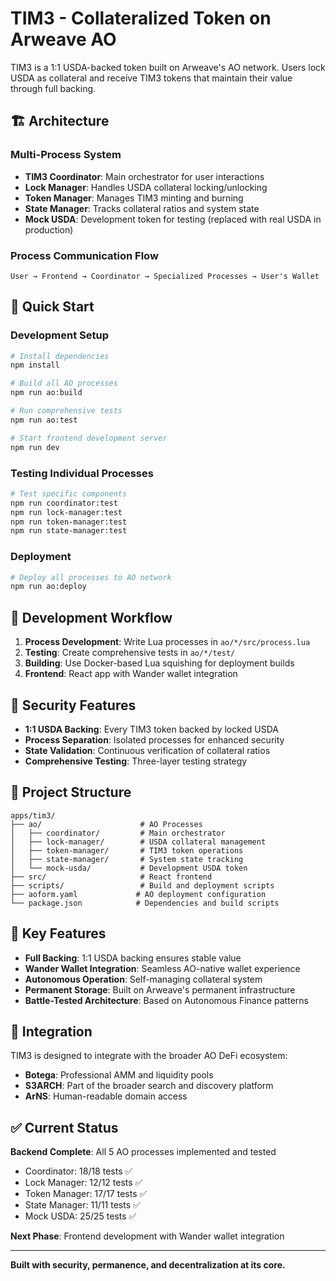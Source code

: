 # TIM3 - Collateralized Token on Arweave AO

TIM3 is a 1:1 USDA-backed token built on Arweave's AO network. Users lock USDA as collateral and receive TIM3 tokens that maintain their value through full backing.

## 🏗️ Architecture

### Multi-Process System
- **TIM3 Coordinator**: Main orchestrator for user interactions
- **Lock Manager**: Handles USDA collateral locking/unlocking
- **Token Manager**: Manages TIM3 minting and burning
- **State Manager**: Tracks collateral ratios and system state
- **Mock USDA**: Development token for testing (replaced with real USDA in production)

### Process Communication Flow
```
User → Frontend → Coordinator → Specialized Processes → User's Wallet
```

## 🚀 Quick Start

### Development Setup
```bash
# Install dependencies
npm install

# Build all AO processes
npm run ao:build

# Run comprehensive tests
npm run ao:test

# Start frontend development server
npm run dev
```

### Testing Individual Processes
```bash
# Test specific components
npm run coordinator:test
npm run lock-manager:test
npm run token-manager:test
npm run state-manager:test
```

### Deployment
```bash
# Deploy all processes to AO network
npm run ao:deploy
```

## 🔧 Development Workflow

1. **Process Development**: Write Lua processes in `ao/*/src/process.lua`
2. **Testing**: Create comprehensive tests in `ao/*/test/`
3. **Building**: Use Docker-based Lua squishing for deployment builds
4. **Frontend**: React app with Wander wallet integration

## 🔐 Security Features

- **1:1 USDA Backing**: Every TIM3 token backed by locked USDA
- **Process Separation**: Isolated processes for enhanced security
- **State Validation**: Continuous verification of collateral ratios
- **Comprehensive Testing**: Three-layer testing strategy

## 📁 Project Structure

```
apps/tim3/
├── ao/                      # AO Processes
│   ├── coordinator/         # Main orchestrator
│   ├── lock-manager/        # USDA collateral management
│   ├── token-manager/       # TIM3 token operations
│   ├── state-manager/       # System state tracking
│   └── mock-usda/           # Development USDA token
├── src/                     # React frontend
├── scripts/                 # Build and deployment scripts
├── aoform.yaml             # AO deployment configuration
└── package.json            # Dependencies and build scripts
```

## 🌟 Key Features

- **Full Backing**: 1:1 USDA backing ensures stable value
- **Wander Wallet Integration**: Seamless AO-native wallet experience  
- **Autonomous Operation**: Self-managing collateral system
- **Permanent Storage**: Built on Arweave's permanent infrastructure
- **Battle-Tested Architecture**: Based on Autonomous Finance patterns

## 🔗 Integration

TIM3 is designed to integrate with the broader AO DeFi ecosystem:
- **Botega**: Professional AMM and liquidity pools
- **S3ARCH**: Part of the broader search and discovery platform
- **ArNS**: Human-readable domain access

## ✅ Current Status

**Backend Complete**: All 5 AO processes implemented and tested
- Coordinator: 18/18 tests ✅
- Lock Manager: 12/12 tests ✅  
- Token Manager: 17/17 tests ✅
- State Manager: 11/11 tests ✅
- Mock USDA: 25/25 tests ✅

**Next Phase**: Frontend development with Wander wallet integration

---

**Built with security, permanence, and decentralization at its core.**
